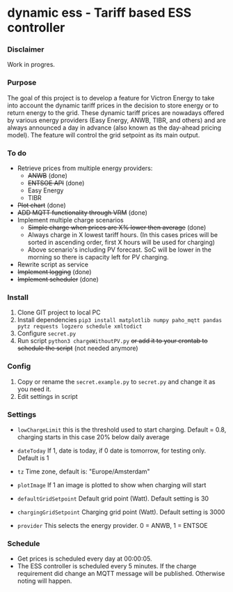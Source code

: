 # dynamic ess - Tariff based ESS controller

### Disclaimer

Work in progres. 

### Purpose

The goal of this project is to develop a feature for Victron Energy to take into account the dynamic tariff prices in the decision to store energy or to return energy to the grid. These dynamic tariff prices are nowadays offered by various energy providers (Easy Energy, ANWB, TIBR, and others) and are always announced a day in advance (also known as the day-ahead pricing model). The feature will control the grid setpoint as its main output.

### To do
* Retrieve prices from multiple energy providers:
  * ~~ANWB~~ (done)
  * ~~ENTSOE API~~ (done)  
  * Easy Energy
  * TIBR
* ~~Plot chart~~ (done)
* ~~ADD MQTT functionality through VRM~~ (done)
* Implement multiple charge scenarios 
  * ~~Simple charge when prices are X% lower then average~~ (done)
  * Always charge in X lowest tariff hours. (In this cases prices will be sorted in ascending order, first X hours will be used for charging)
  * Above scenario's including PV forecast. SoC will be lower in the morning so there is capacity left for PV charging. 
* Rewrite script as service
* ~~Implement logging~~ (done)
* ~~Implement scheduler~~ (done)
  
### Install

1. Clone GIT project to local PC
2. Install dependencies `pip3 install matplotlib numpy paho_mqtt pandas pytz requests logzero schedule xmltodict`
3. Configure `secret.py`
4. Run script `python3 chargeWithoutPV.py` ~~or add it to your crontab to schedule the script~~ (not needed anymore)

### Config

1. Copy or rename the `secret.example.py` to `secret.py` and change it as you need it.
2. Edit settings in script

### Settings
* `lowChargeLimit` this is the threshold used to start charging. Default = 0.8, charging starts in this case 20% below daily average

* `dateToday` If 1, date is today, if 0 date is tomorrow, for testing only. Default is 1

* `tz` Time zone, default is: "Europe/Amsterdam"

* `plotImage` If 1 an image is plotted to show when charging will start

* `defaultGridSetpoint` Default grid point (Watt). Default setting is 30

* `chargingGridSetpoint` Charging grid point (Watt). Default setting is 3000

* `provider` This selects the energy provider. 0 = ANWB, 1 = ENTSOE

### Schedule
* Get prices is scheduled every day at 00:00:05.
* The ESS controller is scheduled every 5 minutes. If the charge requirement did change an MQTT message will be published. Otherwise noting will happen.

